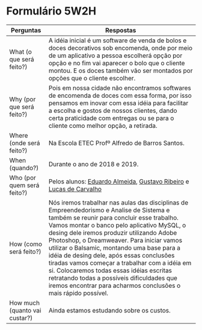 # Formulário 5W2H


| Perguntas  | Respostas |
| ------------- | ------------- |
| What (o que será feito?)  | A idéia inicial é um software de venda de bolos e doces decorativos sob encomenda, onde por meio de um aplicativo a pessoa escolherá opção por opção e no fim vai aparecer o bolo que o cliente montou. E os doces também vão ser montados por opções que o cliente escolher.  |
| Why (por que será feito?)  | Pois em nossa cidade não encontramos softwares de encomenda de doces com essa forma, por isso pensamos em inovar com essa idéia para facilitar a escolha e gostos de nossos clientes, dando certa praticidade com entregas ou se para o cliente como melhor opção, a retirada.   |
| Where (onde será feito?)  | Na Escola ETEC Profº Alfredo de Barros Santos. |
| When (quando?)  | Durante o ano de 2018 e 2019.  |
| Who (por quem será feito?)  | Pelos alunos: [Eduardo Almeida](https://github.com/edusalus), [Gustavo Ribeiro](https://github.com/rbogustavo7) e [Lucas de Carvalho](https://github.com/lucascarvalho0509) |
| How (como será feito?)  | Nós iremos trabalhar nas aulas das disciplinas de Empreendedorismo e Analise de Sistema e também se reunir para concluir esse trabalho. Vamos montar o banco pelo aplicativo MySQL, o desing dele iremos produzir utilizando Adobe Photoshop, o Dreamweaver. Para iniciar vamos utilizar o Balsamic, montando uma base para a idéia de desing dele, após essas conclusões tiradas vamos começar a trabalhar com a idéia em si. Colocaremos todas essas idéias escritas retratando todas a possíveis dificuldades que iremos encontrar para acharmos conclusões o mais rápido possível.  |
| How much (quanto vai custar?) | Ainda estamos estudando sobre os custos.  |


